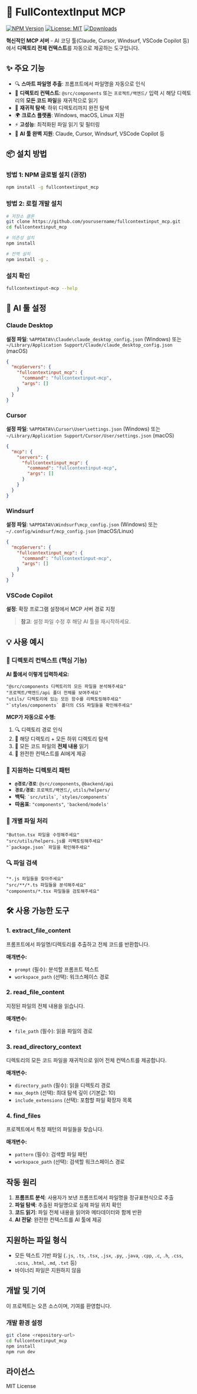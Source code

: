 # 🚀 FullContextInput MCP

[![NPM Version](https://img.shields.io/npm/v/fullcontextinput_mcp.svg)](https://www.npmjs.com/package/fullcontextinput_mcp)
[![License: MIT](https://img.shields.io/badge/License-MIT-yellow.svg)](https://opensource.org/licenses/MIT)
[![Downloads](https://img.shields.io/npm/dm/fullcontextinput_mcp.svg)](https://www.npmjs.com/package/fullcontextinput_mcp)

**혁신적인 MCP 서버** - AI 코딩 툴(Claude, Cursor, Windsurf, VSCode Copilot 등)에서 **디렉토리 전체 컨텍스트**를 자동으로 제공하는 도구입니다.

## ✨ 주요 기능

- 🔍 **스마트 파일명 추출**: 프롬프트에서 파일명을 자동으로 인식
- 📁 **디렉토리 컨텍스트**: `@src/components` 또는 `프로젝트/백엔드/` 입력 시 해당 디렉토리의 **모든 코드 파일**을 재귀적으로 읽기
- 🔄 **재귀적 탐색**: 하위 디렉토리까지 완전 탐색
- 🌍 **크로스 플랫폼**: Windows, macOS, Linux 지원
- ⚡ **고성능**: 최적화된 파일 읽기 및 필터링
- 🎯 **AI 툴 완벽 지원**: Claude, Cursor, Windsurf, VSCode Copilot 등

## 📦 설치 방법

### 방법 1: NPM 글로벌 설치 (권장)
```bash
npm install -g fullcontextinput_mcp
```

### 방법 2: 로컬 개발 설치
```bash
# 저장소 클론
git clone https://github.com/yourusername/fullcontextinput_mcp.git
cd fullcontextinput_mcp

# 의존성 설치
npm install

# 전역 설치
npm install -g .
```

### 설치 확인
```bash
fullcontextinput-mcp --help
```

## 🔧 AI 툴 설정

### Claude Desktop
**설정 파일**: `%APPDATA%\Claude\claude_desktop_config.json` (Windows) 또는 `~/Library/Application Support/Claude/claude_desktop_config.json` (macOS)

```json
{
  "mcpServers": {
    "fullcontextinput_mcp": {
      "command": "fullcontextinput-mcp",
      "args": []
    }
  }
}
```

### Cursor
**설정 파일**: `%APPDATA%\Cursor\User\settings.json` (Windows) 또는 `~/Library/Application Support/Cursor/User/settings.json` (macOS)

```json
{
  "mcp": {
    "servers": {
      "fullcontextinput_mcp": {
        "command": "fullcontextinput-mcp",
        "args": []
      }
    }
  }
}
```

### Windsurf
**설정 파일**: `%APPDATA%\Windsurf\mcp_config.json` (Windows) 또는 `~/.config/windsurf/mcp_config.json` (macOS/Linux)

```json
{
  "mcpServers": {
    "fullcontextinput_mcp": {
      "command": "fullcontextinput-mcp",
      "args": []
    }
  }
}
```

### VSCode Copilot
**설정**: 확장 프로그램 설정에서 MCP 서버 경로 지정

> **참고**: 설정 파일 수정 후 해당 AI 툴을 재시작하세요.

## 💡 사용 예시

### 🎯 디렉토리 컨텍스트 (핵심 기능)

**AI 툴에서 이렇게 입력하세요:**

```
"@src/components 디렉토리의 모든 파일을 분석해주세요"
"프로젝트/백엔드/api 폴더 전체를 보여주세요"
"utils/ 디렉토리에 있는 모든 함수를 리팩토링해주세요"
"`styles/components` 폴더의 CSS 파일들을 확인해주세요"
```

**MCP가 자동으로 수행:**
1. 🔍 디렉토리 경로 인식
2. 📂 해당 디렉토리 + 모든 하위 디렉토리 탐색
3. 📄 모든 코드 파일의 **전체 내용** 읽기
4. 🤖 완전한 컨텍스트를 AI에게 제공

### 📁 지원하는 디렉토리 패턴

- **`@경로/경로`**: `@src/components`, `@backend/api`
- **`경로/경로`**: `프로젝트/백엔드/`, `utils/helpers/`
- **백틱**: `` `src/utils` ``, `` `styles/components` ``
- **따옴표**: `"components"`, `'backend/models'`

### 📄 개별 파일 처리

```
"Button.tsx 파일을 수정해주세요"
"src/utils/helpers.js를 리팩토링해주세요"
"`package.json` 파일을 확인해주세요"
```

### 🔍 파일 검색

```
"*.js 파일들을 찾아주세요"
"src/**/*.ts 파일들을 분석해주세요"
"components/*.tsx 파일들을 검토해주세요"
```

## 🛠️ 사용 가능한 도구

### 1. extract_file_content
프롬프트에서 파일명/디렉토리를 추출하고 전체 코드를 반환합니다.

**매개변수:**
- `prompt` (필수): 분석할 프롬프트 텍스트
- `workspace_path` (선택): 워크스페이스 경로

### 2. read_file_content
지정된 파일의 전체 내용을 읽습니다.

**매개변수:**
- `file_path` (필수): 읽을 파일의 경로

### 3. read_directory_context
디렉토리의 모든 코드 파일을 재귀적으로 읽어 전체 컨텍스트를 제공합니다.

**매개변수:**
- `directory_path` (필수): 읽을 디렉토리 경로
- `max_depth` (선택): 최대 탐색 깊이 (기본값: 10)
- `include_extensions` (선택): 포함할 파일 확장자 목록

### 4. find_files
프로젝트에서 특정 패턴의 파일들을 찾습니다.

**매개변수:**
- `pattern` (필수): 검색할 파일 패턴
- `workspace_path` (선택): 검색할 워크스페이스 경로

## 작동 원리

1. **프롬프트 분석**: 사용자가 보낸 프롬프트에서 파일명을 정규표현식으로 추출
2. **파일 탐색**: 추출된 파일명으로 실제 파일 위치 확인
3. **코드 읽기**: 파일 전체 내용을 읽어와 메타데이터와 함께 반환
4. **AI 전달**: 완전한 컨텍스트를 AI 툴에 제공

## 지원하는 파일 형식

- 모든 텍스트 기반 파일 (`.js`, `.ts`, `.tsx`, `.jsx`, `.py`, `.java`, `.cpp`, `.c`, `.h`, `.css`, `.scss`, `.html`, `.md`, `.txt` 등)
- 바이너리 파일은 지원하지 않음

## 개발 및 기여

이 프로젝트는 오픈 소스이며, 기여를 환영합니다.

### 개발 환경 설정
```bash
git clone <repository-url>
cd fullcontextinput_mcp
npm install
npm run dev
```

## 라이선스

MIT License
